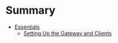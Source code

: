 # Summary

* [Essentials](part1/README.md)
    * [Setting Up the Gateway and Clients](about/setup-guide/test.md)
